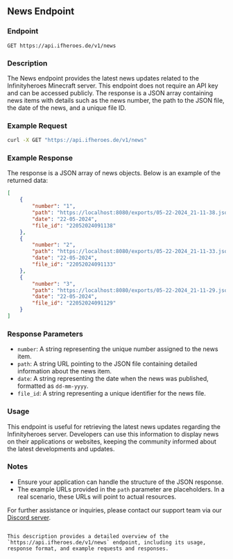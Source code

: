 ## News Endpoint

### Endpoint

`GET https://api.ifheroes.de/v1/news`

### Description

The News endpoint provides the latest news updates related to the Infinityheroes Minecraft server. This endpoint does not require an API key and can be accessed publicly. The response is a JSON array containing news items with details such as the news number, the path to the JSON file, the date of the news, and a unique file ID.

### Example Request

```sh
curl -X GET "https://api.ifheroes.de/v1/news"
```

### Example Response

The response is a JSON array of news objects. Below is an example of the returned data:

```json
[
    {
        "number": "1",
        "path": "https://localhost:8080/exports/05-22-2024_21-11-38.json",
        "date": "22-05-2024",
        "file_id": "22052024091138"
    },
    {
        "number": "2",
        "path": "https://localhost:8080/exports/05-22-2024_21-11-33.json",
        "date": "22-05-2024",
        "file_id": "22052024091133"
    },
    {
        "number": "3",
        "path": "https://localhost:8080/exports/05-22-2024_21-11-29.json",
        "date": "22-05-2024",
        "file_id": "22052024091129"
    }
]
```

### Response Parameters

- `number`: A string representing the unique number assigned to the news item.
- `path`: A string URL pointing to the JSON file containing detailed information about the news item.
- `date`: A string representing the date when the news was published, formatted as `dd-mm-yyyy`.
- `file_id`: A string representing a unique identifier for the news file.

### Usage

This endpoint is useful for retrieving the latest news updates regarding the Infinityheroes server. Developers can use this information to display news on their applications or websites, keeping the community informed about the latest developments and updates.

### Notes

- Ensure your application can handle the structure of the JSON response.
- The example URLs provided in the `path` parameter are placeholders. In a real scenario, these URLs will point to actual resources.

For further assistance or inquiries, please contact our support team via our [Discord server](https://ifheroes.de/discord).
```

This description provides a detailed overview of the `https://api.ifheroes.de/v1/news` endpoint, including its usage, response format, and example requests and responses.